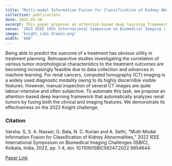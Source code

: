 ```yaml
---
title: "Multi-modal Information Fusion for Classification of Kidney Abnormalities"
collection: publications
date: 2022-03-30
excerpt: This paper proposes an attention-based deep learning framework that automatically analyzes renal tumors by fusing both the clinical and imaging features.
venue: '2022 IEEE 19th International Symposium on Biomedical Imaging (ISBI)'
image: 'knight_isbi.drawio.png'
width: '600'
---
```


Being able to predict the outcome of a treatment has obvious utility in treatment planning. Retrospective studies investigating the correlation of various tumor morphological characteristics to the treatment outcomes are becoming increasingly feasible due to data collection and advances in machine learning. For renal cancers, computed tomography (CT) imaging is a widely used diagnostic modality owing to its highly discernible visible features. However, manual inspection of several CT images are quite labour-intensive and often subjective. To automate this task, we propose an attention-based deep learning framework that automatically analyzes renal tumors by fusing both the clinical and imaging features. We demonstrate its effectiveness on the 2022 Knight challenge. 

### Citation
Varsha. S, S. A. Nasser, G. Bala, N. C. Kurian and A. Sethi, "Multi-Modal Information Fusion for Classification of Kidney Abnormalities," 2022 IEEE International Symposium on Biomedical Imaging Challenges (ISBIC), Kolkata, India, 2022, pp. 1-4, doi: 10.1109/ISBIC56247.2022.9854644.

[Paper Link](https://ieeexplore.ieee.org/abstract/document/9854644)
